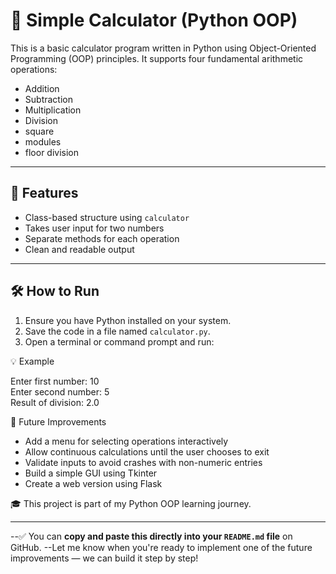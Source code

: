 # 🧮 Simple Calculator (Python OOP)

This is a basic calculator program written in Python using Object-Oriented Programming (OOP) principles. It supports four fundamental arithmetic operations:

- Addition
- Subtraction
- Multiplication
- Division
- square
- modules
- floor division

---

## 🚀 Features

- Class-based structure using `calculator`
- Takes user input for two numbers
- Separate methods for each operation
- Clean and readable output

---

## 🛠️ How to Run

1. Ensure you have Python installed on your system.
2. Save the code in a file named `calculator.py`.
3. Open a terminal or command prompt and run:


💡 Example

Enter first number: 10  
Enter second number: 5  
Result of division: 2.0


🌱 Future Improvements

- Add a menu for selecting operations interactively
- Allow continuous calculations until the user chooses to exit
- Validate inputs to avoid crashes with non-numeric entries
- Build a simple GUI using Tkinter
- Create a web version using Flask


🎓 This project is part of my Python OOP learning journey.

---

--✅ You can **copy and paste this directly into your `README.md` file** on GitHub.
--Let me know when you're ready to implement one of the future improvements — we can build it step by step!
